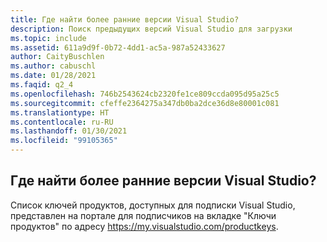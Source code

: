 ```yaml
---
title: Где найти более ранние версии Visual Studio?
description: Поиск предыдущих версий Visual Studio для загрузки
ms.topic: include
ms.assetid: 611a9d9f-0b72-4dd1-ac5a-987a52433627
author: CaityBuschlen
ms.author: cabuschl
ms.date: 01/28/2021
ms.faqid: q2_4
ms.openlocfilehash: 746b2543624cb2320fe1ce809ccda095d95a25c5
ms.sourcegitcommit: cfeffe2364275a347db0ba2dce36d8e80001c081
ms.translationtype: HT
ms.contentlocale: ru-RU
ms.lasthandoff: 01/30/2021
ms.locfileid: "99105365"
---
```

## <a name="where-can-i-find-older-versions-of-visual-studio"></a>Где найти более ранние версии Visual Studio? 

Список ключей продуктов, доступных для подписки Visual Studio, представлен на портале для подписчиков на вкладке "Ключи продуктов" по адресу <https://my.visualstudio.com/productkeys>.